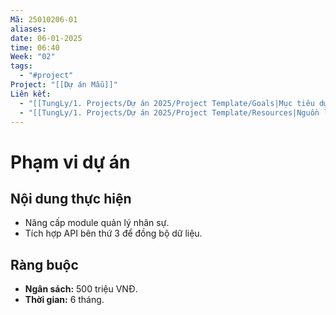 ```yaml
---
Mã: 25010206-01
aliases: 
date: 06-01-2025
time: 06:40
Week: "02"
tags:
  - "#project"
Project: "[[Dự án Mẫu]]"
Liên kết:
  - "[[TungLy/1. Projects/Dự án 2025/Project Template/Goals|Mục tiêu dự án]]"
  - "[[TungLy/1. Projects/Dự án 2025/Project Template/Resources|Nguồn lực dự án]]"
---
```

# Phạm vi dự án

## Nội dung thực hiện
- Nâng cấp module quản lý nhân sự.
- Tích hợp API bên thứ 3 để đồng bộ dữ liệu.

## Ràng buộc
- **Ngân sách:** 500 triệu VNĐ.
- **Thời gian:** 6 tháng.
